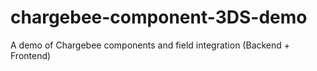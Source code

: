 # chargebee-component-3DS-demo
A demo of Chargebee components and field integration (Backend + Frontend) 
